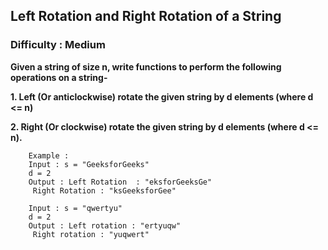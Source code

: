 ## Left Rotation and Right Rotation of a String ##

### Difficulty : Medium ###

**Given a string of size n, write functions to perform the following operations on a string-**

  **1. Left (Or anticlockwise) rotate the given string by d elements (where d <= n)**
  
  **2. Right (Or clockwise) rotate the given string by d elements (where d <= n).**
  
        Example :
        Input : s = "GeeksforGeeks"
        d = 2
        Output : Left Rotation  : "eksforGeeksGe" 
         Right Rotation : "ksGeeksforGee"  

        Input : s = "qwertyu" 
        d = 2
        Output : Left rotation : "ertyuqw"
         Right rotation : "yuqwert"
